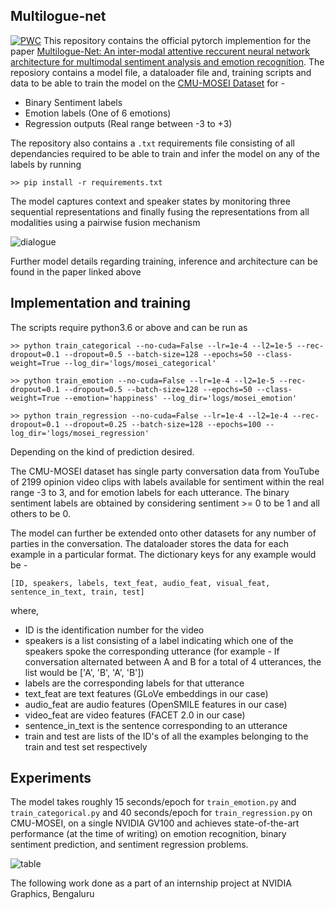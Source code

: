 ## Multilogue-net
[![PWC](https://img.shields.io/endpoint.svg?url=https://paperswithcode.com/badge/multilogue-net-a-context-aware-rnn-for-multi/multimodal-sentiment-analysis-on-mosi)](https://paperswithcode.com/sota/multimodal-sentiment-analysis-on-mosi?p=multilogue-net-a-context-aware-rnn-for-multi)
This repository contains the official pytorch implemention for the paper [Multilogue-Net: An inter-modal attentive reccurent neural network architecture for multimodal sentiment analysis and emotion recognition](https://128.84.21.199/abs/2002.08267). The reposiory contains a model file, a dataloader file and, training scripts and data to be able to train the model on the [CMU-MOSEI Dataset](https://www.aclweb.org/anthology/P18-1208/) for -   

* Binary Sentiment labels  
* Emotion labels (One of 6 emotions)
* Regression outputs (Real range between -3 to +3)  
  
The repository also contains a `.txt` requirements file consisting of all dependancies required to be able to train and infer the model on any of the labels by running

    >> pip install -r requirements.txt

The model captures context and speaker states by monitoring three sequential representations and finally fusing the representations from all modalities using a pairwise fusion mechanism    
  
![dialogue](https://github.com/amanshenoy/multilogue-net/blob/master/diagrams/dialogue.jpg)

Further model details regarding training, inference and architecture can be found in the paper linked above

## Implementation and training

The scripts require python3.6 or above and can be run as

    >> python train_categorical --no-cuda=False --lr=1e-4 --l2=1e-5 --rec-dropout=0.1 --dropout=0.5 --batch-size=128 --epochs=50 --class-weight=True --log_dir='logs/mosei_categorical'
  
    >> python train_emotion --no-cuda=False --lr=1e-4 --l2=1e-5 --rec-dropout=0.1 --dropout=0.5 --batch-size=128 --epochs=50 --class-weight=True --emotion='happiness' --log_dir='logs/mosei_emotion'
  
    >> python train_regression --no-cuda=False --lr=1e-4 --l2=1e-4 --rec-dropout=0.1 --dropout=0.25 --batch-size=128 --epochs=100 --log_dir='logs/mosei_regression'
    
Depending on the kind of prediction desired.

The CMU-MOSEI dataset has single party conversation data from YouTube of 2199 opinion video clips with labels available for sentiment within the real range -3 to 3, and for emotion labels for each utterance. The binary sentiment labels are obtained by considering sentiment >= 0 to be 1 and all others to be 0.   

The model can further be extended onto other datasets for any number of parties in the conversation. The dataloader stores the data for each example in a particular format. The dictionary keys for any example would be -    

    [ID, speakers, labels, text_feat, audio_feat, visual_feat, sentence_in_text, train, test]
    
where,
* ID is the identification number for the video
* speakers is a list consisting of a label indicating which one of the speakers spoke the corresponding utterance (for example - If conversation alternated between A and B for a total of 4 utterances, the list would be ['A', 'B', 'A', 'B'])
* labels are the corresponding labels for that utterance
* text_feat are text features (GLoVe embeddings in our case)
* audio_feat are audio features (OpenSMILE features in our case)
* video_feat are video features (FACET 2.0 in our case)
* sentence_in_text is the sentence corresponding to an utterance
* train and test are lists of the ID's of all the examples belonging to the train and test set respectively

## Experiments 

The model takes roughly 15 seconds/epoch for `train_emotion.py` and `train_categorical.py` and 40 seconds/epoch for `train_regression.py` on CMU-MOSEI, on a single NVIDIA GV100 and achieves state-of-the-art performance (at the time of writing) on emotion recognition, binary sentiment prediction, and sentiment regression problems.
  
![table](https://github.com/amanshenoy/multilogue-net/blob/master/diagrams/emotion-results.jpg)

The following work done as a part of an internship project at NVIDIA Graphics, Bengaluru

